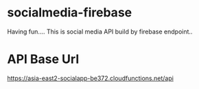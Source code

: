 # socialmedia-firebase
Having fun....
This is social media API build by firebase endpoint..

# API Base Url
https://asia-east2-socialapp-be372.cloudfunctions.net/api
